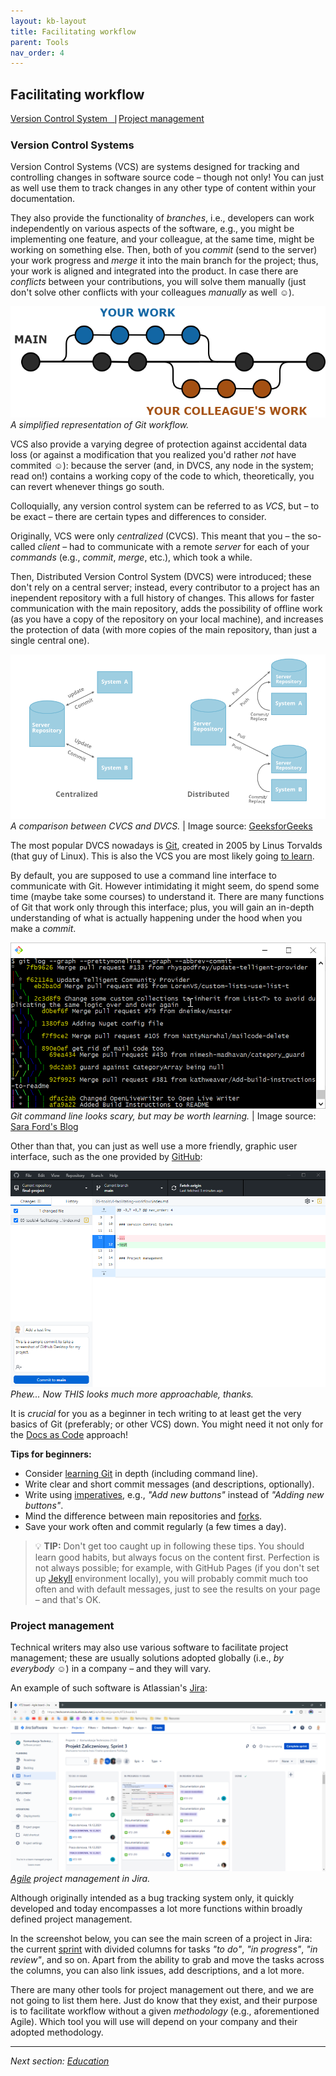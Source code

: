 ```yaml
---
layout: kb-layout
title: Facilitating workflow
parent: Tools
nav_order: 4
---
```


## Facilitating workflow

[Version Control System⎹](#version-control-systems) [Project management](#project-management)

### Version Control Systems

Version Control Systems (VCS) are systems designed for tracking and controlling changes in software source code – though not only! You can just as well use them to track changes in any other type of content within your documentation.  

They also provide the functionality of *branches*, i.e., developers can work independently on various aspects of the software, e.g., you might be implementing one feature, and your colleague, at the same time, might be working on something else. Then, both of you *commit* (send to the server) your work progress and *merge* it into the main branch for the project; thus, your work is aligned and integrated into the product. In case there are *conflicts* between your contributions, you will solve them manually (just don't solve other conflicts with your colleagues *manually* as well ☺).  

![Git workflow](../../images/git-workflow.png)  
*A simplified representation of Git workflow.* 

VCS also provide a varying degree of protection against accidental data loss (or against a modification that you realized you'd rather *not* have commited ☺): because the server (and, in DVCS, any node in the system; read on!) contains a working copy of the code to which, theoretically, you can revert whenever things go south.  

Colloquially, any version control system can be referred to as *VCS*, but – to be exact – there are certain types and differences to consider.  

Originally, VCS were only *centralized* (CVCS). This meant that you – the so-called *client* – had to communicate with a remote *server* for each of your *commands* (e.g., *commit*, *merge*, etc.), which took a while.  

Then, Distributed Version Control System (DVCS) were introduced; these don't rely on a central server; instead, every contributor to a project has an inependent repository with a full history of changes. This allows for faster communication with the main repository, adds the possibility of offline work (as you have a copy of the repository on your local machine), and increases the protection of data (with more copies of the main repository, than just a single central one).  

![CVCS vs DVCS](../../images/cvcs-vs-dvcs.png)
*A comparison between CVCS and DVCS.* | Image source: [GeeksforGeeks](https://www.geeksforgeeks.org/centralized-vs-distributed-version-control-which-one-should-we-choose/)

The most popular DVCS nowadays is [Git](https://git-scm.com), created in 2005 by Linus Torvalds (that guy of Linux). This is also the VCS you are most likely going [to learn](../../06-education/3-online-courses/index.md/#free-recommendations).  

By default, you are supposed to use a command line interface to communicate with Git. However intimidating it might seem, do spend some time (maybe take some courses) to understand it. There are many functions of Git that work only through this interface; plus, you will gain an in-depth understanding of what is actually happening under the hood when you make a *commit*.  

![Git command line](../../images/git-command.png)  
*Git command line looks scary, but may be worth learning.* | Image source: [Sara Ford's Blog](https://saraford.net/2017/03/17/how-to-view-a-git-log-graph-from-the-command-line-that-looks-like-visual-studio-view-history-076/)  

Other than that, you can just as well use a more friendly, graphic user interface, such as the one provided by [GitHub](../../09-glossary/index.md/#g):

![GitHub Desktop](../../images/github-desktop.png)
*Phew... Now THIS looks much more approachable, thanks.*

It is *crucial* for you as a beginner in tech writing to at least get the very basics of Git (preferably; or other VCS) down. You might need it not only for the [Docs as Code](../../04-learning-the-basics/4-standards-and-practices/index.md/#docs-as-code) approach!  

**Tips for beginners:**

* Consider [learning Git](../../06-education/3-online-courses/index.md/#free-recommendations) in depth (including command line).
* Write clear and short commit messages (and descriptions, optionally).
* Write using [imperatives](https://www.theserverside.com/video/Follow-these-git-commit-message-guidelines), e.g., *"Add new buttons"* instead of *"Adding new buttons"*.
* Mind the difference between main repositories and [forks](https://docs.github.com/en/get-started/quickstart/fork-a-repo).
* Save your work often and commit regularly (a few times a day).

> 💡 **TIP:** Don't get too caught up in following these tips. You should learn good habits, but always focus on the content first. Perfection is not always possible; for example, with GitHub Pages (if you don't set up [Jekyll](../2-content-management-and-publishing/index.md/#static-site-generators) environment locally), you will probably commit much too often and with default messages, just to see the results on your page – and that's OK.  

### Project management

Technical writers may also use various software to facilitate project management; these are usually solutions adopted globally (i.e., *by everybody* ☺) in a company – and they will vary.  

An example of such software is Atlassian's [Jira](https://www.atlassian.com/software/jira):

![Jira](../../images/jira.png)  
*[Agile](../../09-glossary/index.md/#a) project management in Jira.*

Although originally intended as a bug tracking system only, it quickly developed and today encompasses a lot more functions within broadly defined project management.  

In the screenshot below, you can see the main screen of a project in Jira: the current [sprint](../../09-glossary/index.md/#s) with divided columns for tasks *"to do"*, *"in progress"*, *"in review"*, and so on. Apart from the ability to grab and move the tasks across the columns, you can also link issues, add descriptions, and a lot more.  

There are many other tools for project management out there, and we are not going to list them here. Just do know that they exist, and their purpose is to facilitate workflow without a given *methodology* (e.g., aforementioned Agile). Which tool you will use will depend on your company and their adopted methodology.   

---

*Next section: [Education](../../06-education/)*